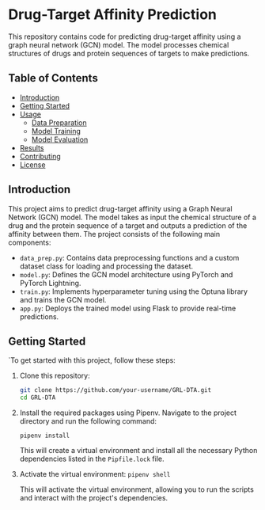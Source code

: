 # Drug-Target Affinity Prediction

This repository contains code for predicting drug-target affinity using a graph neural network (GCN) model. The model processes chemical structures of drugs and protein sequences of targets to make predictions.

## Table of Contents

- [Introduction](#introduction)
- [Getting Started](#getting-started)
- [Usage](#usage)
  - [Data Preparation](#data-preparation)
  - [Model Training](#model-training)
  - [Model Evaluation](#model-evaluation)
- [Results](#results)
- [Contributing](#contributing)
- [License](#license)

## Introduction

This project aims to predict drug-target affinity using a Graph Neural Network (GCN) model. The model takes as input the chemical structure of a drug and the protein sequence of a target and outputs a prediction of the affinity between them. The project consists of the following main components:

- `data_prep.py`: Contains data preprocessing functions and a custom dataset class for loading and processing the dataset.
- `model.py`: Defines the GCN model architecture using PyTorch and PyTorch Lightning.
- `train.py`: Implements hyperparameter tuning using the Optuna library and trains the GCN model.
- `app.py`: Deploys the trained model using Flask to provide real-time predictions.

## Getting Started

`To get started with this project, follow these steps:

1. Clone this repository:

   ```bash
   git clone https://github.com/your-username/GRL-DTA.git
   cd GRL-DTA‍

2.  Install the required packages using Pipenv. Navigate to the project directory and run the following command:
 
    `pipenv install`

    This will create a virtual environment and install all the necessary Python dependencies listed in the `Pipfile.lock` file.

3.  Activate the virtual environment:
    `pipenv shell`

    This will activate the virtual environment, allowing you to run the scripts and interact with the project's dependencies.
    
